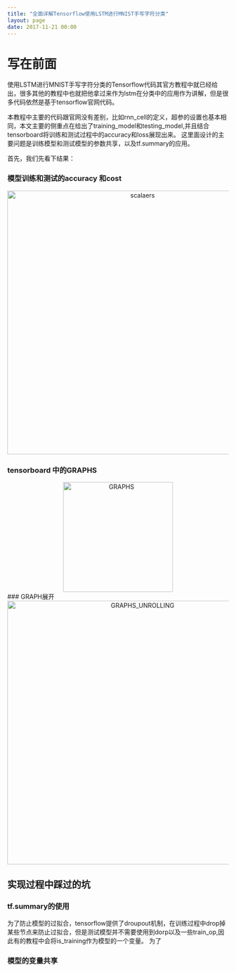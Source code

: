 ```yaml
---
title: "全面详解Tensorflow使用LSTM进行MNIST手写字符分类"
layout: page
date: 2017-11-21 00:00
---
```


# 写在前面
使用LSTM进行MNIST手写字符分类的Tensorflow代码其官方教程中就已经给出，很多其他的教程中也就把他拿过来作为lstm在分类中的应用作为讲解，但是很多代码依然是基于tensorflow官网代码。

本教程中主要的代码跟官网没有差别，比如rnn_cell的定义，超参的设置也基本相同，本文主要的侧重点在给出了training_model和testing_model,并且结合tensorboard将训练和测试过程中的accuracy和loss展现出来。
这里面设计的主要问题是训练模型和测试模型的参数共享，以及tf.summary的应用。

首先，我们先看下结果：
### 模型训练和测试的accuracy 和cost
<center><img src="/wiki/static/images/mnist/train_test.jpg" alt="scalaers" height="600" width="600"/></center>

### tensorboard 中的GRAPHS
<center><img src="/wiki/static/images/mnist/graphs.jpg" alt="GRAPHS" height="250" width="250"/></center>
### GRAPH展开
<center><img src="/wiki/static/images/mnist/graph_unrolling.jpg" alt="GRAPHS_UNROLLING" height="600" width="600"/></center>




## 实现过程中踩过的坑
### tf.summary的使用
为了防止模型的过拟合，tensorflow提供了droupout机制，在训练过程中drop掉某些节点来防止过拟合，但是测试模型并不需要使用到dorp以及一些train_op,因此有的教程中会将is_training作为模型的一个变量。
为了

### 模型的变量共享
